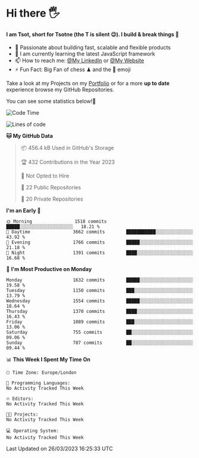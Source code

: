 # Hi there :raised_hand_with_fingers_splayed:
#### I am Tsot, short for Tsotne (the T is silent :wink:). I build & break things :space_invader:
- :telescope: Passionate about building fast, scalable and flexible products
- :seedling: I am currently learning the latest JavaScript framework 
- :mailbox: How to reach me: [@My LinkedIn](https://www.linkedin.com/in/tsotne-gvadzabia/) or [@My Website](https://tsotne.co.uk/contact)
- :zap: Fun Fact: Big Fan of chess ♟ and the 👾 emoji

Take a look at my Projects on my [Portfolio](https://tsotne.co.uk/) or for a more **up to date** experience browse my GitHub Repositories.

You can see some statistics below!:space_invader:
<!--START_SECTION:waka-->
![Code Time](http://img.shields.io/badge/Code%20Time-761%20hrs%202%20mins-blue)

![Lines of code](https://img.shields.io/badge/From%20Hello%20World%20I%27ve%20Written-4.6%20million%20lines%20of%20code-blue)

**🐱 My GitHub Data** 

> 📦 456.4 kB Used in GitHub's Storage 
 > 
> 🏆 432 Contributions in the Year 2023
 > 
> 🚫 Not Opted to Hire
 > 
> 📜 22 Public Repositories 
 > 
> 🔑 20 Private Repositories 
 > 
**I'm an Early 🐤** 

```text
🌞 Morning                1518 commits        █████░░░░░░░░░░░░░░░░░░░░   18.21 % 
🌆 Daytime                3662 commits        ███████████░░░░░░░░░░░░░░   43.92 % 
🌃 Evening                1766 commits        █████░░░░░░░░░░░░░░░░░░░░   21.18 % 
🌙 Night                  1391 commits        ████░░░░░░░░░░░░░░░░░░░░░   16.68 % 
```
📅 **I'm Most Productive on Monday** 

```text
Monday                   1632 commits        █████░░░░░░░░░░░░░░░░░░░░   19.58 % 
Tuesday                  1150 commits        ███░░░░░░░░░░░░░░░░░░░░░░   13.79 % 
Wednesday                1554 commits        █████░░░░░░░░░░░░░░░░░░░░   18.64 % 
Thursday                 1370 commits        ████░░░░░░░░░░░░░░░░░░░░░   16.43 % 
Friday                   1089 commits        ███░░░░░░░░░░░░░░░░░░░░░░   13.06 % 
Saturday                 755 commits         ██░░░░░░░░░░░░░░░░░░░░░░░   09.06 % 
Sunday                   787 commits         ██░░░░░░░░░░░░░░░░░░░░░░░   09.44 % 
```


📊 **This Week I Spent My Time On** 

```text
🕑︎ Time Zone: Europe/London

💬 Programming Languages: 
No Activity Tracked This Week

🔥 Editors: 
No Activity Tracked This Week

🐱‍💻 Projects: 
No Activity Tracked This Week

💻 Operating System: 
No Activity Tracked This Week
```


 Last Updated on 26/03/2023 16:25:33 UTC
<!--END_SECTION:waka-->
